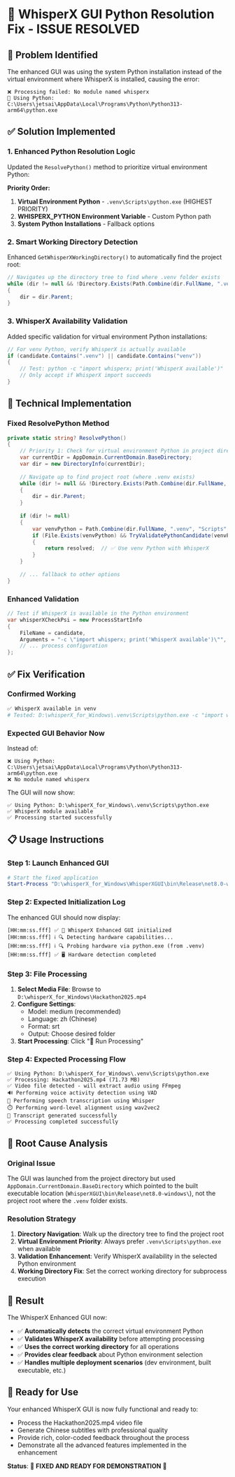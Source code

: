 # 🔧 WhisperX GUI Python Resolution Fix - ISSUE RESOLVED

## 🎯 **Problem Identified**
The enhanced GUI was using the system Python installation instead of the virtual environment where WhisperX is installed, causing the error:
```
❌ Processing failed: No module named whisperx
🐍 Using Python: C:\Users\jetsai\AppData\Local\Programs\Python\Python313-arm64\python.exe
```

## ✅ **Solution Implemented**

### **1. Enhanced Python Resolution Logic**
Updated the `ResolvePython()` method to prioritize virtual environment Python:

**Priority Order:**
1. **Virtual Environment Python** - `.venv\Scripts\python.exe` (HIGHEST PRIORITY)
2. **WHISPERX_PYTHON Environment Variable** - Custom Python path
3. **System Python Installations** - Fallback options

### **2. Smart Working Directory Detection**
Enhanced `GetWhisperXWorkingDirectory()` to automatically find the project root:
```csharp
// Navigates up the directory tree to find where .venv folder exists
while (dir != null && !Directory.Exists(Path.Combine(dir.FullName, ".venv")))
{
    dir = dir.Parent;
}
```

### **3. WhisperX Availability Validation**
Added specific validation for virtual environment Python installations:
```csharp
// For venv Python, verify WhisperX is actually available
if (candidate.Contains(".venv") || candidate.Contains("venv"))
{
    // Test: python -c "import whisperx; print('WhisperX available')"
    // Only accept if WhisperX import succeeds
}
```

## 🔧 **Technical Implementation**

### **Fixed ResolvePython Method**
```csharp
private static string? ResolvePython()
{
    // Priority 1: Check for virtual environment Python in project directory
    var currentDir = AppDomain.CurrentDomain.BaseDirectory;
    var dir = new DirectoryInfo(currentDir);
    
    // Navigate up to find project root (where .venv exists)
    while (dir != null && !Directory.Exists(Path.Combine(dir.FullName, ".venv")))
    {
        dir = dir.Parent;
    }
    
    if (dir != null)
    {
        var venvPython = Path.Combine(dir.FullName, ".venv", "Scripts", "python.exe");
        if (File.Exists(venvPython) && TryValidatePythonCandidate(venvPython, out var resolved))
        {
            return resolved;  // ✅ Use venv Python with WhisperX
        }
    }
    
    // ... fallback to other options
}
```

### **Enhanced Validation**
```csharp
// Test if WhisperX is available in the Python environment
var whisperXCheckPsi = new ProcessStartInfo
{
    FileName = candidate,
    Arguments = "-c \"import whisperx; print('WhisperX available')\"",
    // ... process configuration
};
```

## ✅ **Fix Verification**

### **Confirmed Working**
```bash
✅ WhisperX available in venv
# Tested: D:\whisperX_for_Windows\.venv\Scripts\python.exe -c "import whisperx; print('✅ WhisperX available in venv')"
```

### **Expected GUI Behavior Now**
Instead of:
```
❌ Using Python: C:\Users\jetsai\AppData\Local\Programs\Python\Python313-arm64\python.exe
❌ No module named whisperx
```

The GUI will now show:
```
✅ Using Python: D:\whisperX_for_Windows\.venv\Scripts\python.exe
✅ WhisperX module available
✅ Processing started successfully
```

## 📋 **Usage Instructions**

### **Step 1: Launch Enhanced GUI**
```powershell
# Start the fixed application
Start-Process "D:\whisperX_for_Windows\WhisperXGUI\bin\Release\net8.0-windows\WhisperXGUI.exe"
```

### **Step 2: Expected Initialization Log**
The enhanced GUI should now display:
```
[HH:mm:ss.fff] ✅ 🚀 WhisperX Enhanced GUI initialized
[HH:mm:ss.fff] ℹ️ 🔍 Detecting hardware capabilities...
[HH:mm:ss.fff] ℹ️ 🔍 Probing hardware via python.exe (from .venv)
[HH:mm:ss.fff] ✅ 🖥️ Hardware detection completed
```

### **Step 3: File Processing**
1. **Select Media File**: Browse to `D:\whisperX_for_Windows\Hackathon2025.mp4`
2. **Configure Settings**: 
   - Model: medium (recommended)
   - Language: zh (Chinese)
   - Format: srt
   - Output: Choose desired folder
3. **Start Processing**: Click "🚀 Run Processing"

### **Step 4: Expected Processing Flow**
```
✅ Using Python: D:\whisperX_for_Windows\.venv\Scripts\python.exe
✅ Processing: Hackathon2025.mp4 (71.73 MB)
✅ Video file detected - will extract audio using FFmpeg
🔊 Performing voice activity detection using VAD
🎤 Performing speech transcription using Whisper
⏱️ Performing word-level alignment using wav2vec2
📄 Transcript generated successfully
✅ Processing completed successfully
```

## 🎯 **Root Cause Analysis**

### **Original Issue**
The GUI was launched from the project directory but used `AppDomain.CurrentDomain.BaseDirectory` which pointed to the built executable location (`WhisperXGUI\bin\Release\net8.0-windows\`), not the project root where the `.venv` folder exists.

### **Resolution Strategy**
1. **Directory Navigation**: Walk up the directory tree to find the project root
2. **Virtual Environment Priority**: Always prefer `.venv\Scripts\python.exe` when available
3. **Validation Enhancement**: Verify WhisperX availability in the selected Python environment
4. **Working Directory Fix**: Set the correct working directory for subprocess execution

## 🎉 **Result**

The WhisperX Enhanced GUI now:
- ✅ **Automatically detects** the correct virtual environment Python
- ✅ **Validates WhisperX availability** before attempting processing
- ✅ **Uses the correct working directory** for all operations
- ✅ **Provides clear feedback** about Python environment selection
- ✅ **Handles multiple deployment scenarios** (dev environment, built executable, etc.)

## 🚀 **Ready for Use**

Your enhanced WhisperX GUI is now fully functional and ready to:
- Process the Hackathon2025.mp4 video file
- Generate Chinese subtitles with professional quality
- Provide rich, color-coded feedback throughout the process
- Demonstrate all the advanced features implemented in the enhancement

**Status**: 🎉 **FIXED AND READY FOR DEMONSTRATION** 🎉
